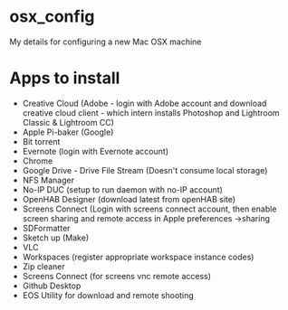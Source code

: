 # osx_config
My details for configuring a new Mac OSX machine

# Apps to install
* Creative Cloud (Adobe - login with Adobe account and download creative cloud client - which intern installs Photoshop and Lightroom Classic & Lightroom CC)
* Apple Pi-baker (Google)
* Bit torrent
* Evernote (login with Evernote account)
* Chrome
* Google Drive - Drive File Stream (Doesn't consume local storage)
* NFS Manager
* No-IP DUC (setup to run daemon with no-IP account)
* OpenHAB Designer (download latest from openHAB site)
* Screens Connect (Login with screens connect account, then enable screen sharing and remote access in Apple preferences ->sharing
* SDFormatter
* Sketch up (Make)
* VLC
* Workspaces (register appropriate workspace instance codes)
* Zip cleaner
* Screens Connect (for screens vnc remote access)
* Github Desktop
* EOS Utility for download and remote shooting
